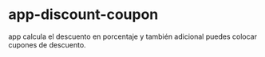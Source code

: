 # app-discount-coupon
app calcula el descuento en porcentaje y también adicional puedes colocar cupones de descuento. 
